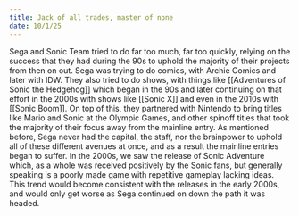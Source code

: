```yaml
---
title: Jack of all trades, master of none
date: 10/1/25
---
```



Sega and Sonic Team tried to do far too much, far too quickly, relying on the success that they had during the 90s to uphold the majority of their projects from then on out. Sega was trying to do comics, with Archie Comics and later with IDW. They also tried to do shows, with things like [[Adventures of Sonic the Hedgehog]] which began in the 90s and later continuing on that effort in the 2000s with shows like [[Sonic X]] and even in the 2010s with [[Sonic Boom]]. On top of this, they partnered with Nintendo to bring titles like Mario and Sonic at the Olympic Games, and other spinoff titles that took the majority of their focus away from the mainline entry. As mentioned before, Sega never had the capital, the staff, nor the brainpower to uphold all of these different avenues at once, and as a result the mainline entries began to suffer. In the 2000s, we saw the release of Sonic Adventure which, as a whole was received positively by the Sonic fans, but generally speaking is a poorly made game with repetitive gameplay lacking ideas. This trend would become consistent with the releases in the early 2000s, and would only get worse as Sega continued on down the path it was headed.